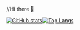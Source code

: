  //Hi there 👋



[![GitHub stats](https://github-readme-stats.vercel.app/api?username=Wata-Naoki&theme=vue-dark&show_icons=true)](https://github.com/Wata-Naoki/github-readme-stats)[![Top Langs](https://github-readme-stats.vercel.app/api/top-langs/?username=Wata-Naoki&theme=vue-dark&show_icons=true&layout=compact)](https://github.com/Wata-Naoki/github-readme-stats)


<!--
**Wata-Naoki/Wata-Naoki** is a ✨ _special_ ✨ repository because its `README.md` (this file) appears on your GitHub profile.

Here are some ideas to get you started:

- 🔭 I’m currently working on ...
- 🌱 I’m currently learning ...
- 👯 I’m looking to collaborate on ...
- 🤔 I’m looking for help with ...
- 💬 Ask me about ...
- 📫 How to reach me: ...
- 😄 Pronouns: ...
- ⚡ Fun fact: ...
-->
